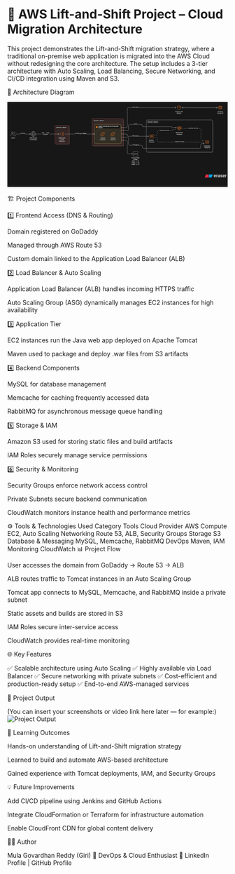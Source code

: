 # 🚀 AWS Lift-and-Shift Project – Cloud Migration Architecture


This project demonstrates the Lift-and-Shift migration strategy, where a traditional on-premise web application is migrated into the AWS Cloud without redesigning the core architecture.
The setup includes a 3-tier architecture with Auto Scaling, Load Balancing, Secure Networking, and CI/CD integration using Maven and S3.

🧩 Architecture Diagram

![AWS Lift and Shift Architecture](diagram-export-10-7-2025-3_12_19-PM.png)

🏗️ Project Components

1️⃣ Frontend Access (DNS & Routing)

Domain registered on GoDaddy

Managed through AWS Route 53

Custom domain linked to the Application Load Balancer (ALB)

2️⃣ Load Balancer & Auto Scaling

Application Load Balancer (ALB) handles incoming HTTPS traffic

Auto Scaling Group (ASG) dynamically manages EC2 instances for high availability

3️⃣ Application Tier

EC2 instances run the Java web app deployed on Apache Tomcat

Maven used to package and deploy .war files from S3 artifacts

4️⃣ Backend Components

MySQL for database management

Memcache for caching frequently accessed data

RabbitMQ for asynchronous message queue handling

5️⃣ Storage & IAM

Amazon S3 used for storing static files and build artifacts

IAM Roles securely manage service permissions

6️⃣ Security & Monitoring

Security Groups enforce network access control

Private Subnets secure backend communication

CloudWatch monitors instance health and performance metrics

⚙️ Tools & Technologies Used
Category	Tools
Cloud Provider	AWS
Compute	EC2, Auto Scaling
Networking	Route 53, ALB, Security Groups
Storage	S3
Database & Messaging	MySQL, Memcache, RabbitMQ
DevOps	Maven, IAM
Monitoring	CloudWatch
📊 Project Flow

User accesses the domain from GoDaddy → Route 53 → ALB

ALB routes traffic to Tomcat instances in an Auto Scaling Group

Tomcat app connects to MySQL, Memcache, and RabbitMQ inside a private subnet

Static assets and builds are stored in S3

IAM Roles secure inter-service access

CloudWatch provides real-time monitoring

🌐 Key Features

✅ Scalable architecture using Auto Scaling
✅ Highly available via Load Balancer
✅ Secure networking with private subnets
✅ Cost-efficient and production-ready setup
✅ End-to-end AWS-managed services

📸 Project Output

(You can insert your screenshots or video link here later — for example:)
![Project Output](./output.png)


🧠 Learning Outcomes

Hands-on understanding of Lift-and-Shift migration strategy

Learned to build and automate AWS-based architecture

Gained experience with Tomcat deployments, IAM, and Security Groups

💡 Future Improvements

Add CI/CD pipeline using Jenkins and GitHub Actions

Integrate CloudFormation or Terraform for infrastructure automation

Enable CloudFront CDN for global content delivery

👨‍💻 Author

Mula Govardhan Reddy (Giri)
📍 DevOps & Cloud Enthusiast
🔗 LinkedIn Profile 
 | GitHub Profile
